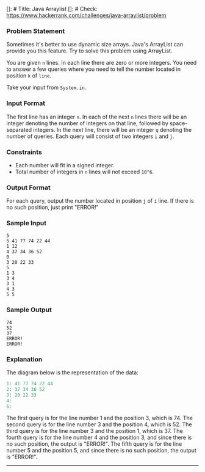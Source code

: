 []: # Title: Java Arraylist
[]: # Check: https://www.hackerrank.com/challenges/java-arraylist/problem

### Problem Statement

Sometimes it's better to use dynamic size arrays. Java's ArrayList can provide you this feature. Try to solve this problem using ArrayList.

You are given `n` lines. In each line there are zero or more integers. You need to answer a few queries where you need to tell the number located in position `k` of `line`.

Take your input from `System.in`.

### Input Format
The first line has an integer `n`. In each of the next `n` lines there will be an integer denoting the number of integers on that line, followed by space-separated integers. In the next line, there will be an integer `q` denoting the number of queries. Each query will consist of two integers `i` and `j`.

### Constraints
- Each number will fit in a signed integer.
- Total number of integers in `n` lines will not exceed `10^6`.

### Output Format
For each query, output the number located in position `j` of `i` line. If there is no such position, just print "ERROR!"

### Sample Input

```
5
5 41 77 74 22 44
1 12
4 37 34 36 52
0
3 20 22 33
5
1 3
3 4
3 1
4 3
5 5
```

### Sample Output

```
74
52
37
ERROR!
ERROR!
```

### Explanation

The diagram below is the representation of the data:

```java
1: 41 77 74 22 44
2: 37 34 36 52
3: 20 22 33
4:
5:
```

The first query is for the line number 1 and the position 3, which is 74.
The second query is for the line number 3 and the position 4, which is 52.
The third query is for the line number 3 and the position 1, which is 37.
The fourth query is for the line number 4 and the position 3, and since there is no such position, the output is "ERROR!".
The fifth query is for the line number 5 and the position 5, and since there is no such position, the output is "ERROR!".

---